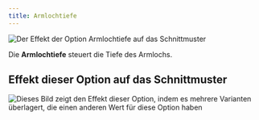 ```yaml
---
title: Armlochtiefe
---
```


![Der Effekt der Option Armlochtiefe auf das Schnittmuster](sample.png)

Die **Armlochtiefe** steuert die Tiefe des Armlochs.

## Effekt dieser Option auf das Schnittmuster

![Dieses Bild zeigt den Effekt dieser Option, indem es mehrere Varianten überlagert, die einen anderen Wert für diese Option haben](bella_armholedepth_sample.svg "Effekt dieser Option auf das Schnittmuster")
